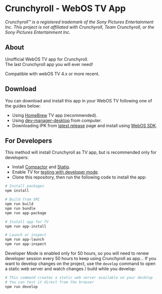 # Crunchyroll - WebOS TV App

*Crunchyroll&trade; is a registered trademark of the Sony Pictures Entertainment Inc. This project is not affiliated with Crunchyroll, Team Crunchyroll, or the Sony Pictures Entertainment Inc.*

## About

Unofficial WebOS TV app for Crunchyroll.\
The last Crunchyroll app you will ever need!

Compatible with webOS TV 4.x or more recent.

## Download

You can download and install this app in your WebOS TV following one of the guides below:

- Using [HomeBrew](https://www.webosbrew.org) TV app (recommended).
- Using [dev-manager-desktop](https://github.com/webosbrew/dev-manager-desktop) from computer.
- Downloading IPK from [latest release](https://github.com/mateussouzaweb/crunchyroll-webos/releases/latest) page and install using [WebOS SDK](<https://webostv.developer.lge.com/sdk/installation/>).

## For Developers

This method will install Crunchyroll as TV app, but is recommended only for developers:

- Install [Compactor](<https://github.com/mateussouzaweb/compactor/>) and [Statiq](<https://github.com/mateussouzaweb/statiq/>).
- Enable TV for [testing with developer mode](<https://webostv.developer.lge.com/develop/app-test/>).
- Clone this repository, then run the following code to install the app:

```bash
# Install packages
npm install

# Build from SRC
npm run build
npm run bundle
npm run app-package

# Install app for TV
npm run app-install

# Launch or inspect
npm run app-launch
npm run app-inspect
```

Developer Mode is enabled only for 50 hours, so you will need to renew developer session every 50 hours to keep using Crunchyroll as app... If you want to develop changes on the project, use the ``develop`` command to open a static web server and watch changes / build while you develop:

```bash
# This command creates a static web server available on your desktop
# You can test it direct from the browser
npm run develop
```
